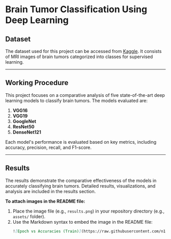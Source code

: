 # **Brain Tumor Classification Using Deep Learning**

## **Dataset**
The dataset used for this project can be accessed from [Kaggle](https://www.kaggle.com/datasets/masoudnickparvar/brain-tumor-mri-dataset). It consists of MRI images of brain tumors categorized into classes for supervised learning.

---

## **Working Procedure**
This project focuses on a comparative analysis of five state-of-the-art deep learning models to classify brain tumors. The models evaluated are:

1. **VGG16**
2. **VGG19**
3. **GoogleNet**
4. **ResNet50**
5. **DenseNet121**

Each model's performance is evaluated based on key metrics, including accuracy, precision, recall, and F1-score.

---

## **Results**
The results demonstrate the comparative effectiveness of the models in accurately classifying brain tumors. Detailed results, visualizations, and analysis are included in the results section.

**To attach images in the README file:**
1. Place the image file (e.g., `results.png`) in your repository directory (e.g., `assets/` folder).
2. Use the Markdown syntax to embed the image in the README file:
   ```markdown
   ![Epoch vs Accuracies (Train)](https://raw.githubusercontent.com/n1sarga/Brain_Tumor_Classification/main/Results/Epoch_vs_accuracies%20(Train).png)

